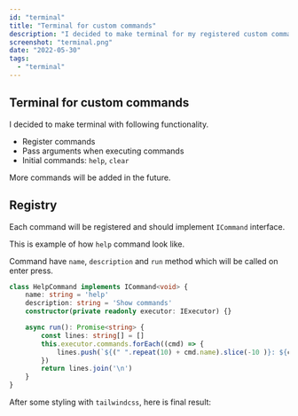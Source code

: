 ```yaml
---
id: "terminal"
title: "Terminal for custom commands"
description: "I decided to make terminal for my registered custom commands, for example `export cv`, etc.."
screenshot: "terminal.png"
date: "2022-05-30"
tags:
  - "terminal"
---
```


## Terminal for custom commands

I decided to make terminal with following functionality.

- Register commands
- Pass arguments when executing commands
- Initial commands: `help`, `clear`

More commands will be added in the future.

## Registry

Each command will be registered and should implement `ICommand` interface.

This is example of how `help` command look like.

Command have `name`, `description` and `run` method which will be called on enter press.

```typescript
class HelpCommand implements ICommand<void> {
    name: string = 'help'
    description: string = 'Show commands'
    constructor(private readonly executor: IExecutor) {}

    async run(): Promise<string> {
        const lines: string[] = []
        this.executor.commands.forEach((cmd) => {
            lines.push(`${(" ".repeat(10) + cmd.name).slice(-10 )}: ${cmd.description}`)
        })
        return lines.join('\n')
    }
}
```

After some styling with `tailwindcss`, here is final result:

```component-terminal
```